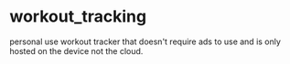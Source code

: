 # workout_tracking
personal use workout tracker that doesn't require ads to use and is only hosted on the device not the cloud.
